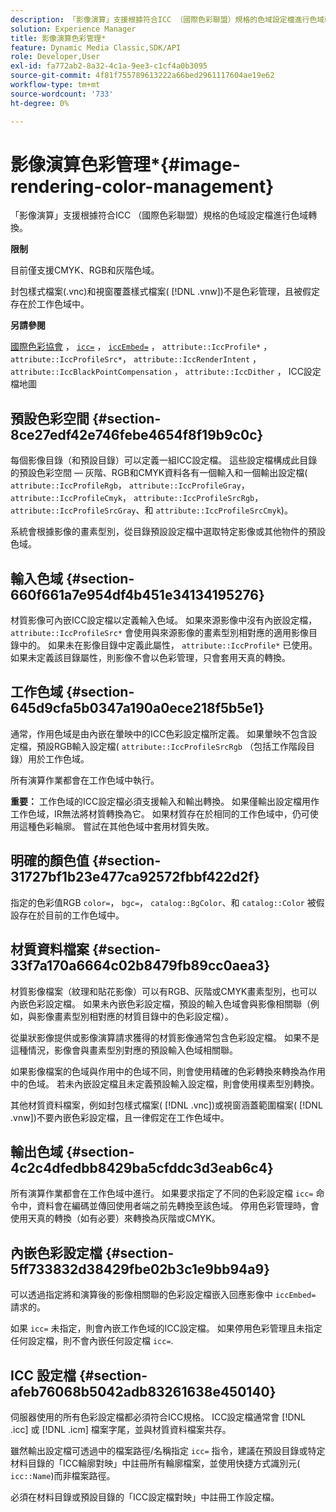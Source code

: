 ```yaml
---
description: 「影像演算」支援根據符合ICC （國際色彩聯盟）規格的色域設定檔進行色域轉換。
solution: Experience Manager
title: 影像演算色彩管理*
feature: Dynamic Media Classic,SDK/API
role: Developer,User
exl-id: fa772ab2-8a32-4c1a-9ee3-c1cf4a0b3095
source-git-commit: 4f81f755789613222a66bed2961117604ae19e62
workflow-type: tm+mt
source-wordcount: '733'
ht-degree: 0%

---
```


# 影像演算色彩管理*{#image-rendering-color-management}

「影像演算」支援根據符合ICC （國際色彩聯盟）規格的色域設定檔進行色域轉換。

**限制**

目前僅支援CMYK、RGB和灰階色域。

封包樣式檔案(.vnc)和視窗覆蓋樣式檔案( [!DNL .vnw])不是色彩管理，且被假定存在於工作色域中。

**另請參閱**

[國際色彩協會](https://www.color.org/index.xalter) ， [`icc=`](../../../../../ir-api/http-protocol/image-rendering-api-ref/c-ir-http-protocol-ref/c-ir-http-protocol-command-reference/r-ir-icc.md#reference-86a2fff3cef24982ad2063d977a16e06) ， [`iccEmbed=`](../../../../../ir-api/http-protocol/image-rendering-api-ref/c-ir-http-protocol-ref/c-ir-http-protocol-command-reference/r-ir-iccembed.md#reference-47a433138c7c4b29b9b29871b2491a7f) ， `attribute::IccProfile*` ， `attribute::IccProfileSrc*`， `attribute::IccRenderIntent` ， `attribute::IccBlackPointCompensation` ， `attribute::IccDither` ， ICC設定檔地圖

## 預設色彩空間 {#section-8ce27edf42e746febe4654f8f19b9c0c}

每個影像目錄（和預設目錄）可以定義一組ICC設定檔。 這些設定檔構成此目錄的預設色彩空間 — 灰階、RGB和CMYK資料各有一個輸入和一個輸出設定檔( `attribute::IccProfileRgb`， `attribute::IccProfileGray`， `attribute::IccProfileCmyk`， `attribute::IccProfileSrcRgb`， `attribute::IccProfileSrcGray`、和 `attribute::IccProfileSrcCmyk`)。

系統會根據影像的畫素型別，從目錄預設設定檔中選取特定影像或其他物件的預設色域。

## 輸入色域 {#section-660f661a7e954df4b451e34134195276}

材質影像可內嵌ICC設定檔以定義輸入色域。 如果來源影像中沒有內嵌設定檔， `attribute::IccProfileSrc*` 會使用與來源影像的畫素型別相對應的適用影像目錄中的。 如果未在影像目錄中定義此屬性， `attribute::IccProfile*` 已使用。 如果未定義該目錄屬性，則影像不會以色彩管理，只會套用天真的轉換。

## 工作色域 {#section-645d9cfa5b0347a190a0ece218f5b5e1}

通常，作用色域是由內嵌在暈映中的ICC色彩設定檔所定義。 如果暈映不包含設定檔，預設RGB輸入設定檔( `attribute::IccProfileSrcRgb` （包括工作階段目錄）用於工作色域。

所有演算作業都會在工作色域中執行。

**重要：** 工作色域的ICC設定檔必須支援輸入和輸出轉換。 如果僅輸出設定檔用作工作色域，IR無法將材質轉換為它。 如果材質存在於相同的工作色域中，仍可使用這種色彩輪廓。 嘗試在其他色域中套用材質失敗。

## 明確的顏色值 {#section-31727bf1b23e477ca92572fbbf422d2f}

指定的色彩值RGB `color=`， `bgc=`， `catalog::BgColor`、和 `catalog::Color` 被假設存在於目前的工作色域中。

## 材質資料檔案 {#section-33f7a170a6664c02b8479fb89cc0aea3}

材質影像檔案（紋理和貼花影像）可以有RGB、灰階或CMYK畫素型別，也可以內嵌色彩設定檔。 如果未內嵌色彩設定檔，預設的輸入色域會與影像相關聯（例如，與影像畫素型別相對應的材質目錄中的色彩設定檔）。

從巢狀影像提供或影像演算請求獲得的材質影像通常包含色彩設定檔。 如果不是這種情況，影像會與畫素型別對應的預設輸入色域相關聯。

如果影像檔案的色域與作用中的色域不同，則會使用精確的色彩轉換來轉換為作用中的色域。 若未內嵌設定檔且未定義預設輸入設定檔，則會使用樸素型別轉換。

其他材質資料檔案，例如封包樣式檔案( [!DNL .vnc])或視窗涵蓋範圍檔案( [!DNL .vnw])不要內嵌色彩設定檔，且一律假定在工作色域中。

## 輸出色域 {#section-4c2c4dfedbb8429ba5cfddc3d3eab6c4}

所有演算作業都會在工作色域中進行。 如果要求指定了不同的色彩設定檔 `icc=` 命令中，資料會在編碼並傳回使用者端之前先轉換至該色域。 停用色彩管理時，會使用天真的轉換（如有必要）來轉換為灰階或CMYK。

## 內嵌色彩設定檔 {#section-5ff733832d38429fbe02b3c1e9bb94a9}

可以透過指定將和演算後的影像相關聯的色彩設定檔嵌入回應影像中 `iccEmbed=` 請求的。

如果 `icc=` 未指定，則會內嵌工作色域的ICC設定檔。 如果停用色彩管理且未指定任何設定檔，則不會內嵌任何設定檔 `icc=`.

## ICC 設定檔 {#section-afeb76068b5042adb83261638e450140}

伺服器使用的所有色彩設定檔都必須符合ICC規格。 ICC設定檔通常會 [!DNL .icc] 或 [!DNL .icm] 檔案字尾，並與材質資料檔案共存。

雖然輸出設定檔可透過中的檔案路徑/名稱指定 `icc=` 指令，建議在預設目錄或特定材料目錄的「ICC輪廓對映」中註冊所有輪廓檔案，並使用快捷方式識別元( `icc::Name`)而非檔案路徑。

必須在材料目錄或預設目錄的「ICC設定檔對映」中註冊工作設定檔。
